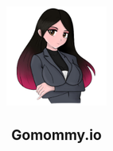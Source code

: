 <p align="center">
  <img width="200" src="//github.com/GoMommy-Limited/.github/raw/main/profile/img/kassandra.png" alt="Gomommy.io">
  <h1 align="center">Gomommy.io</h1>
</p>
